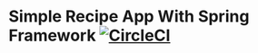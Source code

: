 # Simple Recipe App With Spring Framework [![CircleCI](https://circleci.com/gh/yusufduyar/spring5-recipe-app-with-mysql/tree/master.svg?style=shield)](https://circleci.com/gh/yusufduyar/spring5-recipe-app-with-mysql/tree/master)